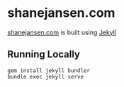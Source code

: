 # shanejansen.com
[shanejansen.com](http://shanejansen.com) is built using [Jekyll](https://jekyllrb.com/)

## Running Locally
```
gem install jekyll bundler
bundle exec jekyll serve
```
